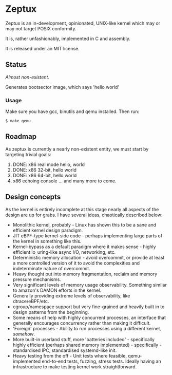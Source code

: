 # Zeptux

Zeptux is an in-development, opinionated, UNIX-like kernel which may or may not
target POSIX conformity.

It is, rather unfashionably, implemented in C and assembly.

It is released under an MIT license.

## Status
_Almost non-existent._

Generates bootsector image, which says 'hello world'

### Usage

Make sure you have gcc, binutils and qemu installed. Then run:

```
$ make qemu
```

## Roadmap

As zeptux is currently a nearly non-existent entity, we must start by targeting
trivial goals:

1. DONE: x86 real mode hello, world
2. DONE: x86 32-bit, hello world
3. DONE: x86 64-bit, hello world
4. x86 echoing console
... and many more to come.

## Design concepts

As the kernel is entirely incomplete at this stage nearly all aspects of the
design are up for grabs. I have several ideas, chaotically described below:

* Monolithic kernel, probably - Linux has shown this to be a sane and efficient
  kernel design paradigm.
* JIT eBPF-type kernel-side code - perhaps implementing large parts of the
  kernel in something like this.
* Kernel-bypass as a default paradigm where it makes sense - highly efficient
  io_uring-like async I/O, networking, etc.
* Deterministic memory allocation - avoid overcommit, or provide at least a more
  controlled version of it to avoid the complexities and indeterminate nature of
  overcommit.
* Heavy thought put into memory fragmentation, reclaim and memory pressure
  mechanisms.
* Very significant levels of memory usage observability. Something similar to
  amazon's DAMON efforts in the kernel.
* Generally providing extreme levels of observability, like dtrace/eBPF/etc.
* cgroup/namespace support but very fine-grained and heavily built in to design
  patterns from the beginning.
* Some means of help with highly concurrent processes, an interface that
  generally encourages concurrency rather than making it difficult.
* 'Foreign' processes - Ability to run processes using a different kernel,
  _somehow_.
* More built-in userland stuff, more 'batteries included' - specifically highly
  efficient (perhaps shared memory implemented) - specifically - standardised
  IPC, standardised systemd-like init.
* Heavy testing from the off - Unit tests where feasible, qemu-implemented
  end-to-end tests, fuzzing, stress tests. Ideally having an infrastructure to
  make testing kernel work straightforward.
